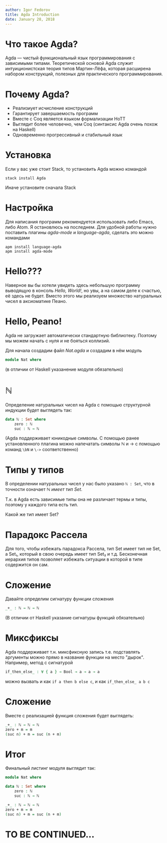 ```yaml
---
author: Igor Fedorov
title: Agda Introduction
date: January 28, 2018
---
```

# Что такое Agda?

Agda — чистый функциональный язык программирования с зависимыми типами. Теоретической основой Agda служит интуиционистская теория типов Мартин-Лёфа, которая расширена набором конструкций, полезных для практического программирования.

# Почему Agda?

* Реализиует исчисление конструкций
* Гарантирует завершаемость программ
* Вместе с Coq является языком формализации HoTT
* Выглядит более человечно, чем Coq (синтаксис Agda очень похож на Haskell)
* Одновременно прогрессивный и стабильный язык

# Установка

Если у вас уже стоит Stack, то установить Agda можно командой
```shell
stack install Agda
```
Иначе установите сначала Stack

# Настройка

Для написания программ рекомендуется использовать либо Emacs, либо Atom. Я остановлюсь на последнем.
Для удобной работы нужно поставить плагины _agda-mode_ и _language-agda_, сделать это можно командами
```shell
apm install language-agda
apm install agda-mode
```

# Hello???

Наверное вы бы хотели увидеть здесь небольшую программу выводящую в консоль _Hello, World!_, но увы, а на самом деле к счастью, её здесь не будет. Вместо этого мы реализуем множество натуральных чисел в аксиоматике Пеано.

# Hello, Peano!

Agda не загружает автоматически стандартную библиотеку. Поэтому мы можем начать с нуля и не бояться коллизий.

Для начала создадим файл _Nat.agda_ и создадим в нём модуль
```agda
module Nat where
```
(в отличии от Haskell указанение модуля обязательно)

# ℕ

Определение натуральных чисел на Agda с помощью структурной индукции будет выглядеть так:
```agda
data ℕ : Set where
    zero : ℕ
    suc : ℕ → ℕ
```
(Agda поддерживает юникодные символы. С помощью ранее установленного плагина можно напечатать символы ℕ и → с помощью команд `\bN` и `\->` соответственно)

# Типы у типов

В определении натуральных чисел у нас было указано `ℕ : Set`, что в точности означает _ℕ имеет тип Set_.

Т.к. в Agda есть зависимые типы она не различает термы и типы, поэтому у каждого типа есть тип.

Какой же тип имеет Set?

# Парадокс Рассела

Для того, чтобы избежать парадокса Рассела, тип Set имеет тип не Set, а Set₁, который в свою очередь имеет тип Set₂ и т.д. Бесконечная иерархия типов позволяет избежать ситуации в которой в типе содержится он сам.

# Сложение

Давайте определим сигнатуру функции сложения
```agda
_+_ : ℕ → ℕ → ℕ
```
(В отличии от Haskell указание сигнатуры функций обязательно)

# Миксфиксы

Agda поддерживает т.н. миксфиксную запись т.е. подставлять аргументы можно прямо в название функции на место "дырок". Например, метод с сигнатурой
```agda
if_then_else_ : ∀ { a } → Bool → a → a → a
```
можно вызвать и как `if a then b else c`, и как `if_then_else_ a b c`

# Сложение

Вместе с реализацией функция сложения будет выглядеть:

```agda
_+_ : ℕ → ℕ → ℕ
zero + m = m
(suc n) + m = suc (n + m)
```

# Итог

Финальный листинг модуля выглядит так:

```agda
module Nat where

data ℕ : Set where
    zero : ℕ
    suc : ℕ → ℕ

_+_ : ℕ → ℕ → ℕ
zero + m = m
(suc n) + m = suc (n + m)
```

# TO BE CONTINUED...
